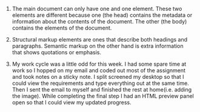1. The main document can only have one <head> and one <body> element.  These two elements are different because one (the head) contains the metadata or information about the contents of the document.  The other (the body) contains the elements of the document.

2. Structural markup elements are ones that describe both headings and paragraphs.  Semantic markup on the other hand is extra information that shows quotations or emphasis.

3. My work cycle was a little odd for this week.  I had some spare time at work so I hopped on my email and coded out most of the assignment and took notes on a sticky note.  I split screened my desktop so that I could view the requirements and type everything out at the same time.  Then I sent the email to myself and finished the rest at home(i.e. adding the image).  While completing the final step I had an HTML preview panel open so that I could view my updated progress.
